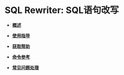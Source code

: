 # SQL Rewriter: SQL语句改写<a name="ZH-CN_TOPIC_0000001364336305"></a>

-   **[概述](概述-66.md)**

-   **[使用指导](使用指导-22.md)**

-   **[获取帮助](获取帮助-23.md)**

-   **[命令参考](命令参考-24.md)**

-   **[常见问题处理](常见问题处理-25.md)**
